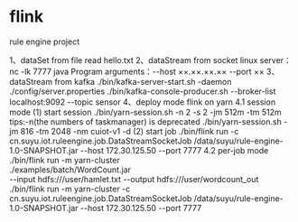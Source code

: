 # flink
rule engine project

1、dataSet from file
read hello.txt
2、dataStream from socket
linux server：nc -lk 7777
java Program arguments：--host ××.××.××.×× --port ××
3、dataStream from kafka
./bin/kafka-server-start.sh -daemon ./config/server.properties
./bin/kafka-console-producer.sh --broker-list localhost:9092 --topic sensor
4、deploy mode
flink on yarn
4.1 session mode
   (1) start session
   ./bin/yarn-session.sh -n 2 -s 2 -jm 512m -tm 512m
   tips:-n(the numbers of taskmanager) is deprecated
   ./bin/yarn-session.sh  -jm 816  -tm  2048 -nm cuiot-v1 -d
   (2) start job
   ./bin/flink run -c cn.suyu.iot.ruleengine.job.DataStreamSocketJob /data/suyu/rule-engine-1.0-SNAPSHOT.jar --host 172.30.125.50 --port 7777
4.2 per-job mode
   ./bin/flink run -m yarn-cluster \
                                  ./examples/batch/WordCount.jar \
                                  --input hdfs:///user/hamlet.txt --output hdfs:///user/wordcount_out
   ./bin/flink run -m yarn-cluster -c cn.suyu.iot.ruleengine.job.DataStreamSocketJob /data/suyu/rule-engine-1.0-SNAPSHOT.jar --host 172.30.125.50 --port 7777


